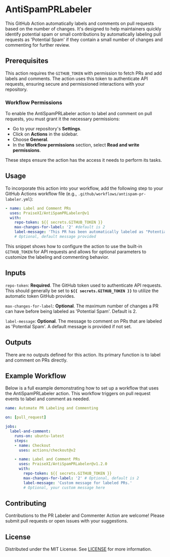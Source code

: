 # AntiSpamPRLabeler

This GitHub Action automatically labels and comments on pull requests based on the number of changes. It's designed to help maintainers quickly identify potential spam or small contributions by automatically labeling pull requests as 'Potential Spam' if they contain a small number of changes and commenting for further review.

## Prerequisites

This action requires the `GITHUB_TOKEN` with permission to fetch PRs and add labels and comments. The action uses this token to authenticate API requests, ensuring secure and permissioned interactions with your repository.

### Workflow Permissions

To enable the AntiSpamPRLabeler action to label and comment on pull requests, you must grant it the necessary permissions:

- Go to your repository's **Settings**.
- Click on **Actions** in the sidebar.
- Choose **General**.
- In the **Workflow permissions** section, select **Read and write permissions**.

These steps ensure the action has the access it needs to perform its tasks.

## Usage

To incorporate this action into your workflow, add the following step to your GitHub Actions workflow file (e.g., `.github/workflows/antispam-pr-labeler.yml`):

```yaml
- name: Label and Comment PRs
  uses: PraiseXI/AntiSpamPRLabeler@v1
  with:
    repo-token: ${{ secrets.GITHUB_TOKEN }}
    max-changes-for-label: '2' #default is 2
    label-message: 'This PR has been automatically labeled as "Potential Spam" due to its size. Please review.' 
    # Optional, default message provided
```
This snippet shows how to configure the action to use the built-in `GITHUB_TOKEN` for API requests and allows for optional parameters to customize the labeling and commenting behavior.
## Inputs

`repo-token`: **Required**. The GitHub token used to authenticate API requests. This should generally be set to **`${{ secrets.GITHUB_TOKEN }}`** to utilize the automatic token GitHub provides.

`max-changes-for-label`: **Optional**. The maximum number of changes a PR can have before being labeled as 'Potential Spam'. Default is 2.

`label-message`: **Optional**. The message to comment on PRs that are labeled as 'Potential Spam'. A default message is provided if not set.

## Outputs
There are no outputs defined for this action. Its primary function is to label and comment on PRs directly.


## Example Workflow
Below is a full example demonstrating how to set up a workflow that uses the AntiSpamPRLabeler action. This workflow triggers on pull request events to label and comment as needed.

```yaml
name: Automate PR Labeling and Commenting

on: [pull_request]

jobs:
  label-and-comment:
    runs-on: ubuntu-latest
    steps:
    - name: Checkout
      uses: actions/checkout@v2

    - name: Label and Comment PRs
      uses: PraiseXI/AntiSpamPRLabeler@v1.2.0
      with:
        repo-token: ${{ secrets.GITHUB_TOKEN }}
        max-changes-for-label: '2' # Optional, default is 2
        label-message: 'Custom message for labeled PRs.' 
        # Optional, your custom message here
```
## Contributing
Contributions to the PR Labeler and Commenter Action are welcome! Please submit pull requests or open issues with your suggestions.

## License
Distributed under the MIT License. See [LICENSE](https://github.com/PraiseXI/AntiSpamPRLabeler/blob/main/LICENSE) for more information.
